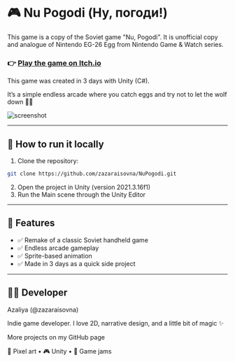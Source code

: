 # 🎮 Nu Pogodi (Ну, погоди!)

This game is a copy of the Soviet game "Nu, Pogodi". It is unofficial copy and analogue of Nintendo EG-26 Egg from Nintendo Game & Watch series.
### 👉 [Play the game on Itch.io](https://zaza.itch.io/nu-pogodi)

This game was created in 3 days with Unity (C#).

It’s a simple endless arcade where you catch eggs and try not to let the wolf down 🥚🐺

![screenshot](https://user-images.githubusercontent.com/5063376/222421918-31c527f4-a4f0-4140-888d-dd28f56e7ca9.png)

---

## 🚀 How to run it locally

1.  Clone the repository:
   ```bash
   git clone https://github.com/zazaraisovna/NuPogodi.git
   ```
2. Open the project in Unity (version 2021.3.16f1)
3. Run the Main scene through the Unity Editor

---

## 🎯 Features

- ✅ Remake of a classic Soviet handheld game
- ✅ Endless arcade gameplay
- ✅ Sprite-based animation
- ✅ Made in 3 days as a quick side project

---

## 👩‍💻 Developer

Azaliya (@zazaraisovna)

Indie game developer. I love 2D, narrative design, and a little bit of magic ✨

More projects on my GitHub page

🎨 Pixel art • 🎮 Unity • 🧪 Game jams
